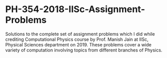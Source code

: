 # PH-354-2018-IISc-Assignment-Problems
Solutions to the complete set of assignment problems which I did while crediting Computational Physics course by Prof. Manish Jain at IISc, Physical Sciences department on 2019.
These problems cover a wide variety of computation involving topics from different branches of Physics. 
